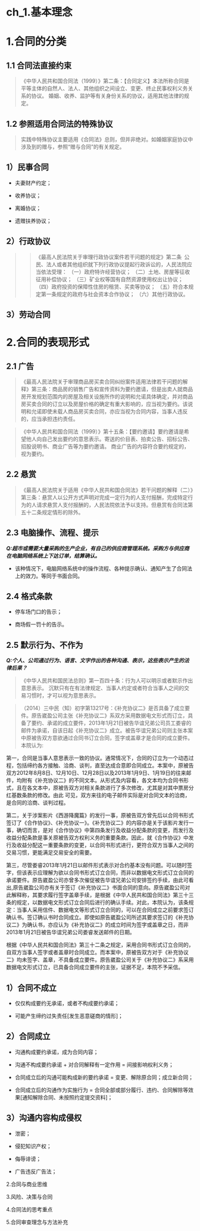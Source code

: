 # ch_1.基本理念

# 1.合同的分类
## 1.1 合同法直接约束
> 《中华人民共和国合同法（1999）》第二条：【合同定义】本法所称合同是平等主体的自然人、法人、其他组织之间设立、变更、终止民事权利义务关系的协议。
婚姻、收养、监护等有关身份关系的协议，适用其他法律的规定。

## 1.2 参照适用合同法的特殊协议
> 实践中特殊协议主要适用《合同法》总则，但并非绝对。如婚姻家庭协议中涉及到的赠与，参照“赠与合同”的有关规定。

## 1）民事合同
- 夫妻财产约定；

- 收养协议；

- 离婚协议；

- 遗赠扶养协议；

## 2）行政协议
> > 《最高人民法院关于审理行政协议案件若干问题的规定》第二条 公民、法人或者其他组织就下列行政协议提起行政诉讼的，人民法院应当依法受理：
（一）政府特许经营协议；
（二）土地、房屋等征收征用补偿协议；
（三）矿业权等国有自然资源使用权出让协议；
（四）政府投资的保障性住房的租赁、买卖等协议；
（五）符合本规定第一条规定的政府与社会资本合作协议；
（六）其他行政协议。

## 3）劳动合同

# 2.合同的表现形式
## 2.1 广告
> 《最高人民法院关于审理商品房买卖合同纠纷案件适用法律若干问题的解释》第三条：商品房的销售广告和宣传资料为要约邀请，但是出卖人就商品房开发规划范围内的房屋及相关设施所作的说明和允诺具体确定，并对商品房买卖合同的订立以及房屋价格的确定有重大影响的，应当视为要约。该说明和允诺即使未载人商品房买卖合同，亦应当视为合同内容，当事人违反的，应当承担违约责任。

> 《中华人民共和国合同法（1999）》第十五条：【要约邀请】要约邀请是希望他人向自己发出要约的意思表示。寄送的价目表、拍卖公告、招标公告、招股说明书、商业广告等为要约邀请。 
商业广告的内容符合要约规定的，视为要约。

## 2.2 悬赏
> 《最高人民法院关于适用《中华人民共和国合同法》若干问题的解释（二）》第三条：悬赏人以公开方式声明对完成一定行为的人支付报酬，完成特定行为的人请求悬赏人支付报酬的，人民法院依法予以支持。但悬赏有合同法第五十二条规定情形的除外。


## 2.3 电脑操作、流程、提示

***Q:超市或需要大量采购的生产企业，有自己的供应商管理系统。采购方与供应商在电脑网络系统上下达订单，结算确认。***

- 该种情况下，电脑网络系统中的操作流程、各种提示确认、通知产生了合同法上的效力。等同于书面合同。

## 2.4 格式条款
- 停车场门口的告示；

- 商场假一罚十的告示。

## 2.5 默示行为、不作为

***Q:个人、公司通过行为、语言、文字作出的各种沟通、表示，这些表示产生的法律后果？***

> 《中华人民共和国民法总则》第一百四十条：行为人可以明示或者默示作出意思表示。
沉默只有在有法律规定、当事人约定或者符合当事人之间的交易习惯时，才可以视为意思表示。

>（2014）三中民（知）初字第13217号：《补充协议二》是否具备了成立要件。原告崴盈公司主张《补充协议二》系双方采用数据电文形式而订立，具备了要约、承诺的成立要件，2013年1月21日被告华谊兄弟公司员工娄睿的邮件为承诺，自该日起《补充协议二》成立。被告华谊兄弟公司则主张本案中原被告双方意欲通过合同书订立合同，签字或盖章才是合同的成立要件。本院认为:

 第一，合同是当事人意思表示一致的协议。通常情况下，合同的订立为一个动态过程，包括缔约各方接触、洽商、谈判，直至达成合意即合同成立。本案中，原被告双方2012年8月8日、12月10日、12月28日以及2013年1月9日、1月19日的往来邮件，均附有《补充协议二》的不同文本。从形式及内容看，各文本均为合同书形式，且在各文本中，原被告双方对相关条款进行了多次修改，尤其是对其中票房分红基数条款的修改。由此
 可见，双方来往的电子邮件实际是对合同文本的洽商，是合同的洽商、谈判过程。

 第二，关于涉案影片《西游降魔篇》的发行一事，原被告双方曾先后以合同书形式签订了《合作协议》、《补充协议一》。《补充协议二》的内容亦是关于该影片发行一事，确切而言，是对《合作协议》中第四条发行及收益分配条款的变更，而发行及收益分配条款是事关原被告双方权利义务的重要条款。因此，就《合作协议》中发行及收益分配这一重要条款的变更，以合同书形式进行，更符合双方当事人之间的交易习惯，更能满足交易安全的需要。

第三，尽管娄睿2013年1月21日以邮件形式表示对合约基本没有问题。可以随时签字，但该表示应理解为欲以合同书形式订立合同，而非以数据电文形式订立合同的承诺要件。原告崴盈公司亦曾多次催促被告华谊兄弟公司安排签约手续，由此可看出,原告崴盈公司亦有关于签订《补充协议二》书面合同的意向。原告崴盈公司对此解释称，其要求履行签字盖章手续，是根据《中华人民共和国合同法》第三十三条的规定，以数据电文形式订立合同后进行的确认手续。对此，本院认为，该条规定：当事人采用信件、数据电文等形式订立合同的，可以在合同成立之前要求签订确认书。签订确认书时合同成立。即使如原告崴盈公司所述其要求签订的《补充协议二》为确认书，亦应认为《补充协议二》的成立时间为签字或盖章之日，而非2013年1月21日被告华谊兄弟公司娄睿发送邮件的日期。

根据《中华人民共和国合同法》第三十二条之规定，采用合同书形式订立合同的，自双方当事人签字或者盖章时合同成立。而本案中，原被告双方对于《补充协议二》均未签字、盖章，不具备成立要件。原告崴盈公司关于《补充协议二》系采用数据电文形式订立，已具备合同成立要件的主张，证据不足，本院不予采信。

## 1）合同不成立
- 仅仅构成要约无承诺，或者不构成要约承诺；

- 可能产生缔约过失责任[发生恶意磋商的情形]；

## 2）合同成立
- 沟通构成要约承诺，成为合同内容；

- 沟通不构成要约承诺 + 对合同解释有一定作用 = 间接影响权利义务；

- 合同成立后的沟通可能构成新的要约承诺 = 变更、解除原合同；成立新合同；

- 合同成立后的沟通作为实施行为 = 合同全部或部分履行、违约、合同解除等效果[通知解除合同、未按照约定提交资料]；

## 3）沟通内容构成侵权
- 泄密；

- 侵犯知识产权；

- 侮辱诽谤；

- 广告违反广告法；





2.合同与商业思维



3.风险、决策与合同



4.合同法的思考重点


5.合同审查理念与方法补充


